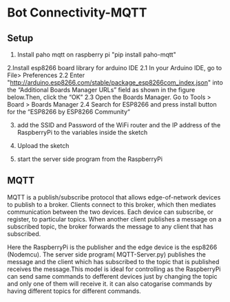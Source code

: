 # Bot Connectivity-MQTT

## Setup
1. Install paho mqtt on raspberry pi
      "pip install paho-mqtt"
      
2.Install esp8266 board library for arduino IDE
2.1 In your Arduino IDE, go to File> Preferences
2.2 Enter "http://arduino.esp8266.com/stable/package_esp8266com_index.json" into the “Additional Boards Manager URLs” field as shown in the figure below.Then, click the “OK”
2.3 Open the Boards Manager. Go to Tools > Board > Boards Manager
2.4 Search for ESP8266 and press install button for the “ESP8266 by ESP8266 Community“
      
3. add the SSID and Password of the WiFi router and the IP address of the RaspberryPi to the variables inside the sketch

4. Upload the sketch

5. start the server side program from the RaspberryPi


## MQTT
MQTT is a publish/subscribe protocol that allows edge-of-network devices to publish to a broker. Clients connect to this broker, which then mediates communication between the two devices. Each device can subscribe, or register, to particular topics. When another client publishes a message on a subscribed topic, the broker forwards the message to any client that has subscribed.

Here the RaspberryPi is the publisher and the edge device is the esp8266 (Nodemcu). The server side program( MQTT-Server.py) publishes the message and the client which has subscribed to the topic that is published receives the message.This model is ideal for controlling as the RaspberryPi can send same commands to defferent devices just by changing the topic and only one of them will receive it. it can also catogarise commands by having different topics for different commands.
